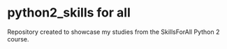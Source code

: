 # python2_skills for all
 Repository created to showcase my studies from the SkillsForAll Python 2 course.
